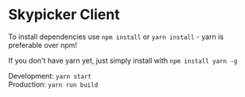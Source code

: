 # Skypicker Client

To install dependencies use `npm install` or `yarn install` - yarn is preferable over npm!

If you don't have yarn yet, just simply install with `npm install yarn -g`

Development: `yarn start`  
Production: `yarn run build`
